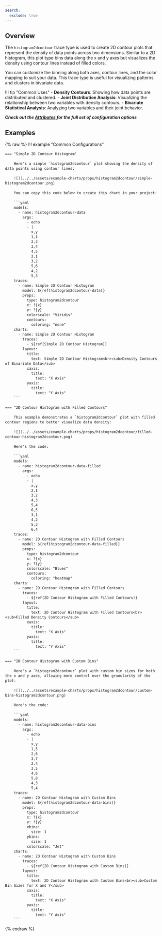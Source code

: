 ```yaml
---
search:
  exclude: true
---
```

<!--start-->
## Overview

The `histogram2dcontour` trace type is used to create 2D contour plots that represent the density of data points across two dimensions. Similar to a 2D histogram, this plot type bins data along the x and y axes but visualizes the density using contour lines instead of filled colors. 

You can customize the binning along both axes, contour lines, and the color mapping to suit your data. This trace type is useful for visualizing patterns and clusters in bivariate data.

!!! tip "Common Uses"
    - **Density Contours**: Showing how data points are distributed and clustered.
    - **Joint Distribution Analysis**: Visualizing the relationship between two variables with density contours.
    - **Bivariate Statistical Analysis**: Analyzing two variables and their joint behavior.

_**Check out the [Attributes](../configuration/Trace/Props/Histogram2dcontour/#attributes) for the full set of configuration options**_

## Examples

{% raw %}
!!! example "Common Configurations"

    === "Simple 2D Contour Histogram"

        Here's a simple `histogram2dcontour` plot showing the density of data points using contour lines:

        ![](../../assets/example-charts/props/histogram2dcontour/simple-histogram2dcontour.png)

        You can copy this code below to create this chart in your project:

        ```yaml
        models:
          - name: histogram2dcontour-data
            args:
              - echo
              - |
                x,y
                1,1
                2,3
                3,4
                4,5
                2,1
                3,2
                5,6
                4,2
                5,3
        traces:
          - name: Simple 2D Contour Histogram
            model: ${ref(histogram2dcontour-data)}
            props:
              type: histogram2dcontour
              x: ?{x}
              y: ?{y}
              colorscale: "Viridis"
              contours:
                coloring: "none"
        charts:
          - name: Simple 2D Contour Histogram
            traces:
              - ${ref(Simple 2D Contour Histogram)}
            layout:
              title:
                text: Simple 2D Contour Histogram<br><sub>Density Contours of Bivariate Data</sub>
              xaxis:
                title:
                  text: "X Axis"
              yaxis:
                title:
                  text: "Y Axis"
        ```

    === "2D Contour Histogram with Filled Contours"

        This example demonstrates a `histogram2dcontour` plot with filled contour regions to better visualize data density:

        ![](../../assets/example-charts/props/histogram2dcontour/filled-contour-histogram2dcontour.png)

        Here's the code:

        ```yaml
        models:
          - name: histogram2dcontour-data-filled
            args:
              - echo
              - |
                x,y
                2,1
                3,2
                4,3
                5,4
                6,5
                3,1
                4,2
                5,3
                6,4
        traces:
          - name: 2D Contour Histogram with Filled Contours
            model: ${ref(histogram2dcontour-data-filled)}
            props:
              type: histogram2dcontour
              x: ?{x}
              y: ?{y}
              colorscale: "Blues"
              contours:
                coloring: "heatmap"
        charts:
          - name: 2D Contour Histogram with Filled Contours
            traces:
              - ${ref(2D Contour Histogram with Filled Contours)}
            layout:
              title:
                text: 2D Contour Histogram with Filled Contours<br><sub>Filled Density Contours</sub>
              xaxis:
                title:
                  text: "X Axis"
              yaxis:
                title:
                  text: "Y Axis"
        ```

    === "2D Contour Histogram with Custom Bins"

        Here's a `histogram2dcontour` plot with custom bin sizes for both the x and y axes, allowing more control over the granularity of the plot:

        ![](../../assets/example-charts/props/histogram2dcontour/custom-bins-histogram2dcontour.png)

        Here's the code:

        ```yaml
        models:
          - name: histogram2dcontour-data-bins
            args:
              - echo
              - |
                x,y
                1,5
                2,6
                3,7
                2,4
                3,5
                4,6
                5,8
                4,3
                5,4
        traces:
          - name: 2D Contour Histogram with Custom Bins
            model: ${ref(histogram2dcontour-data-bins)}
            props:
              type: histogram2dcontour
              x: ?{x}
              y: ?{y}
              xbins:
                size: 1
              ybins:
                size: 1
              colorscale: "Jet"
        charts:
          - name: 2D Contour Histogram with Custom Bins
            traces:
              - ${ref(2D Contour Histogram with Custom Bins)}
            layout:
              title:
                text: 2D Contour Histogram with Custom Bins<br><sub>Custom Bin Sizes for X and Y</sub>
              xaxis:
                title:
                  text: "X Axis"
              yaxis:
                title:
                  text: "Y Axis"
        ```

{% endraw %}
<!--end-->